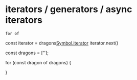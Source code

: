 # iterators / generators / async iterators

`for of`



const iterator = dragons[Symbol.iterator]()
iterator.next()

const dragons = [''];

for (const dragon of dragons) {

}
